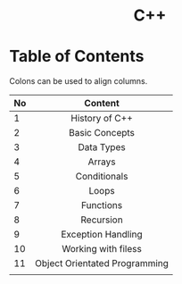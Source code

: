 # <p align="center"><b>C++</b></p>

# Table of Contents
Colons can be used to align columns.

| No | Content |
| -- |:-------:|
|  1 | History of C++ |
|  2 | Basic Concepts    |
|  3 | Data Types    |
|  4 | Arrays |
|  5 | Conditionals |
|  6 | Loops |
|  7 | Functions |
|  8 | Recursion |
|  9 | Exception Handling |
| 10 | Working with filess |
| 11 | Object Orientated Programming |
|  |  |

